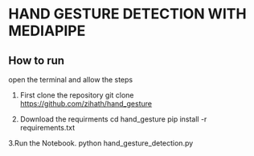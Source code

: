 # HAND GESTURE DETECTION WITH MEDIAPIPE

## How to run 
open the terminal and allow the steps
1. First clone the repository
git clone https://github.com/zihath/hand_gesture

2. Download the requirments
cd hand_gesture
pip install -r requirements.txt

3.Run the Notebook.
python hand_gesture_detection.py
     
